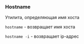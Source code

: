 ### Hostname

Утилита, определяющая имя хоста

`hostname` - возвращает имя хоста

`hostname -i` - возвращает ip-адрес